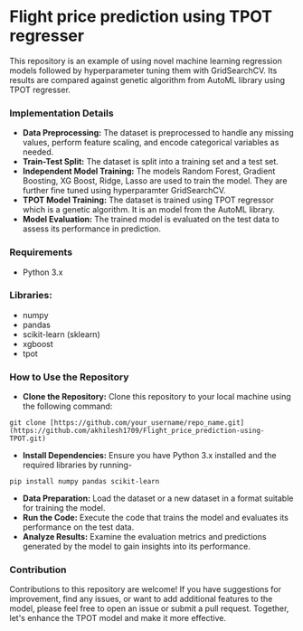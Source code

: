# Flight price prediction using TPOT regresser

This repository is an example of using novel machine learning regression models followed by hyperparameter tuning them with GridSearchCV. Its results are compared against genetic algorithm from AutoML library using TPOT regresser.

### Implementation Details
- **Data Preprocessing:** The dataset is preprocessed to handle any missing values, perform feature scaling, and encode categorical variables as needed.
- **Train-Test Split:** The dataset is split into a training set and a test set.
- **Independent Model Training:** The models Random Forest, Gradient Boosting, XG Boost, Ridge, Lasso are used to train the model. They are further fine tuned using hyperparamter GridSearchCV.
- **TPOT Model Training:** The dataset is trained using TPOT regressor which is a genetic algorithm. It is an model from the AutoML library.
- **Model Evaluation:** The trained model is evaluated on the test data to assess its performance in prediction.

### Requirements
  - Python 3.x   

### Libraries:
  - numpy
  - pandas
  - scikit-learn (sklearn)
  - xgboost
  - tpot

### How to Use the Repository
- **Clone the Repository:** Clone this repository to your local machine using the following command:
```
git clone [https://github.com/your_username/repo_name.git](https://github.com/akhilesh1709/Flight_price_prediction-using-TPOT.git)
```
- **Install Dependencies:** Ensure you have Python 3.x installed and the required libraries by running-
```
pip install numpy pandas scikit-learn
```
- **Data Preparation:** Load the dataset or a new dataset in a format suitable for training the model.
- **Run the Code:** Execute the code that trains the model and evaluates its performance on the test data.
- **Analyze Results:** Examine the evaluation metrics and predictions generated by the model to gain insights into its performance.

### Contribution
Contributions to this repository are welcome! If you have suggestions for improvement, find any issues, or want to add additional features to the model, please feel free to open an issue or submit a pull request. Together, let's enhance the TPOT model and make it more effective.
